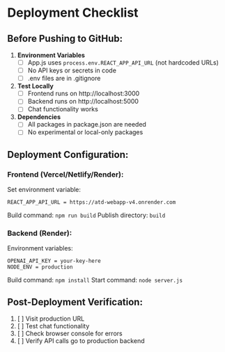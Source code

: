 # Deployment Checklist

## Before Pushing to GitHub:

1. **Environment Variables**
   - [ ] App.js uses `process.env.REACT_APP_API_URL` (not hardcoded URLs)
   - [ ] No API keys or secrets in code
   - [ ] .env files are in .gitignore

2. **Test Locally**
   - [ ] Frontend runs on http://localhost:3000
   - [ ] Backend runs on http://localhost:5000
   - [ ] Chat functionality works

3. **Dependencies**
   - [ ] All packages in package.json are needed
   - [ ] No experimental or local-only packages

## Deployment Configuration:

### Frontend (Vercel/Netlify/Render):
Set environment variable:
```
REACT_APP_API_URL = https://atd-webapp-v4.onrender.com
```

Build command: `npm run build`
Publish directory: `build`

### Backend (Render):
Environment variables:
```
OPENAI_API_KEY = your-key-here
NODE_ENV = production
```

Build command: `npm install`
Start command: `node server.js`

## Post-Deployment Verification:

1. [ ] Visit production URL
2. [ ] Test chat functionality
3. [ ] Check browser console for errors
4. [ ] Verify API calls go to production backend
